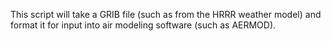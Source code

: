 This script will take a GRIB file (such as from the HRRR weather model) and format it for input into air modeling software (such as AERMOD).
